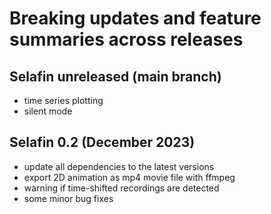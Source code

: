 # Breaking updates and feature summaries across releases

## Selafin unreleased (main branch)
- time series plotting
- silent mode

## Selafin 0.2 (December 2023)
- update all dependencies to the latest versions
- export 2D animation as mp4 movie file with ffmpeg
- warning if time-shifted recordings are detected
- some minor bug fixes
